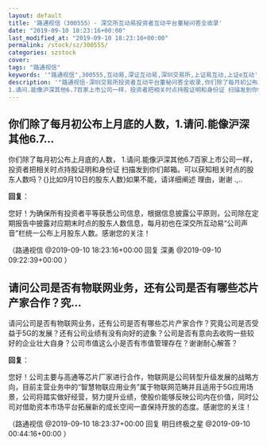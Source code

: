 ```yaml
---
layout: default
title: '路通视信（300555）- 深交所互动易投资者互动平台董秘问答全收录'
date: "2019-09-10 18:23:16+00:00"
last_modified_at: "2019-09-10 18:23:16+00:00"
permalink: /stock/sz/300555/
categories: szstock
cover: 
tags: "路通视信"
keywords: '"路通视信",300555,互动易,深证互动易,深圳交易所,上证易互动,上证e互动'
description: '"路通视信-深圳交易所投资者互动平台董秘问答全收录,你们除了每月初公布上月底的人数，
1.请问.能像沪深其他6.7百家上市公司一样，投资者把相关时点持股证明和身份证 扫描发到你们邮箱。可以获知相关时点的股东人数吗？{}比如9月10日的股东人数}如果不能，请详细阐述 理由，谢谢 .,.."'
---
```


## 你们除了每月初公布上月底的人数，1.请问.能像沪深其他6.7...

你们除了每月初公布上月底的人数，
1.请问.能像沪深其他6.7百家上市公司一样，投资者把相关时点持股证明和身份证 扫描发到你们邮箱。可以获知相关时点的股东人数吗？{}比如9月10日的股东人数}如果不能，请详细阐述 理由，谢谢 .,..

**回复**：

您好！为确保所有投资者平等获悉公司信息，根据信息披露公平原则，公司除在定期报告中披露对应期末时点的股东人数信息，每月初也在深交所互动易“公司声音”栏统一公布上月股东人数。感谢您的关注！ 

（路通视信  @2019-09-10 18:23:16+00:00 回复 深勇  @2019-09-10 09:22:39+00:00 ）

## 请问公司是否有物联网业务，还有公司是否有哪些芯片产家合作？究...

请问公司是否有物联网业务，还有公司是否有哪些芯片产家合作？究竟公司是否受益于5G的发展？还有公司业绩有没有向好的迹象？公司是否有意向去收购一些较好的企业壮大自身？公司市值这么小是否有市值管理存在？谢谢耐心解答？

**回复**：

您好！公司主要与高通等芯片厂家进行合作，物联网是公司转型升级发展的战略方向，目前主营业务中的“智慧物联应用业务”属于物联网范畴并且适用于5G应用场景，公司将踏实做好经营，努力提升业绩，使股价能够反映公司内在价值，同时公司对借助资本市场平台拓展新的成长空间一直保持开放的态度。感谢您的关注！ 

（路通视信  @2019-09-10 18:23:37+00:00 回复 明日终极之星  @2019-09-10 00:44:16+00:00 ）

